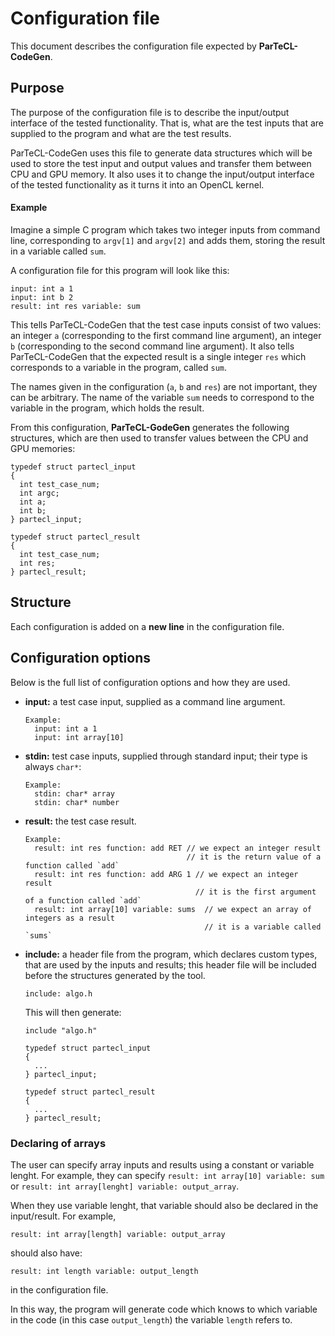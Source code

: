 # Configuration file

This document describes the configuration file expected by **ParTeCL-CodeGen**.

## Purpose

The purpose of the configuration file is to describe the input/output interface of the tested functionality.
That is, what are the test inputs that are supplied to the program and what are the test results.

ParTeCL-CodeGen uses this file to generate data structures which will be used to store the test input and output values and transfer them between CPU and GPU memory.
It also uses it to change the input/output interface of the tested functionality as it turns it into an OpenCL kernel.

#### Example

Imagine a simple C program which takes two integer inputs from command line, corresponding to `argv[1]` and `argv[2]` and adds them, storing the result in a variable called `sum`.

A configuration file for this program will look like this:

```
input: int a 1
input: int b 2
result: int res variable: sum 
```

This tells ParTeCL-CodeGen that the test case inputs consist of two values: an integer `a` (corresponding to the first command line argument), an integer `b` (corresponding to the second command line argument). 
It also tells ParTeCL-CodeGen that the expected result is a single integer `res` which corresponds to a variable in the program, called `sum`.

The names given in the configuration (`a`, `b` and `res`) are not important, they can be arbitrary.
The name of the variable `sum` needs to correspond to the variable in the program, which holds the result.

From this configuration, **ParTeCL-GodeGen** generates the following structures, which are then used to transfer values between the CPU and GPU memories:

```
typedef struct partecl_input
{
  int test_case_num;
  int argc;
  int a;
  int b;
} partecl_input;

typedef struct partecl_result
{
  int test_case_num;
  int res;
} partecl_result;
```

## Structure

Each configuration is added on a **new line** in the configuration file.

## Configuration options

Below is the full list of configuration options and how they are used.

* **input:** a test case input, supplied as a command line argument.
  ``` 
  Example:
    input: int a 1
    input: int array[10]
  ```

* **stdin:** test case inputs, supplied through standard input; their type is always `char*`:
  ``` 
  Example:
    stdin: char* array 
    stdin: char* number
  ```

* **result:** the test case result. 
  ``` 
  Example:
    result: int res function: add RET // we expect an integer result
                                      // it is the return value of a function called `add`
    result: int res function: add ARG 1 // we expect an integer result
                                        // it is the first argument of a function called `add`
    result: int array[10] variable: sums  // we expect an array of integers as a result
                                          // it is a variable called `sums`
  ```

* **include:** a header file from the program, which declares custom types, that are used by the inputs and results; this header file will be included before the structures generated by the tool.
  ```
  include: algo.h
  ```
  This will then generate:
  ```
  include "algo.h"

  typedef struct partecl_input
  {
    ...
  } partecl_input;

  typedef struct partecl_result
  {
    ...
  } partecl_result;
  ```

### Declaring of arrays

The user can specify array inputs and results using a constant or variable lenght.
For example, they can specify `result: int array[10] variable: sum` or `result: int array[lenght] variable: output_array`.

When they use variable lenght, that variable should also be declared in the input/result.
For example,

`result: int array[length] variable: output_array`

should also have:

`result: int length variable: output_length` 

in the configuration file.

In this way, the program will generate code which knows to which variable in the code (in this case `output_length`) the variable `length` refers to.
